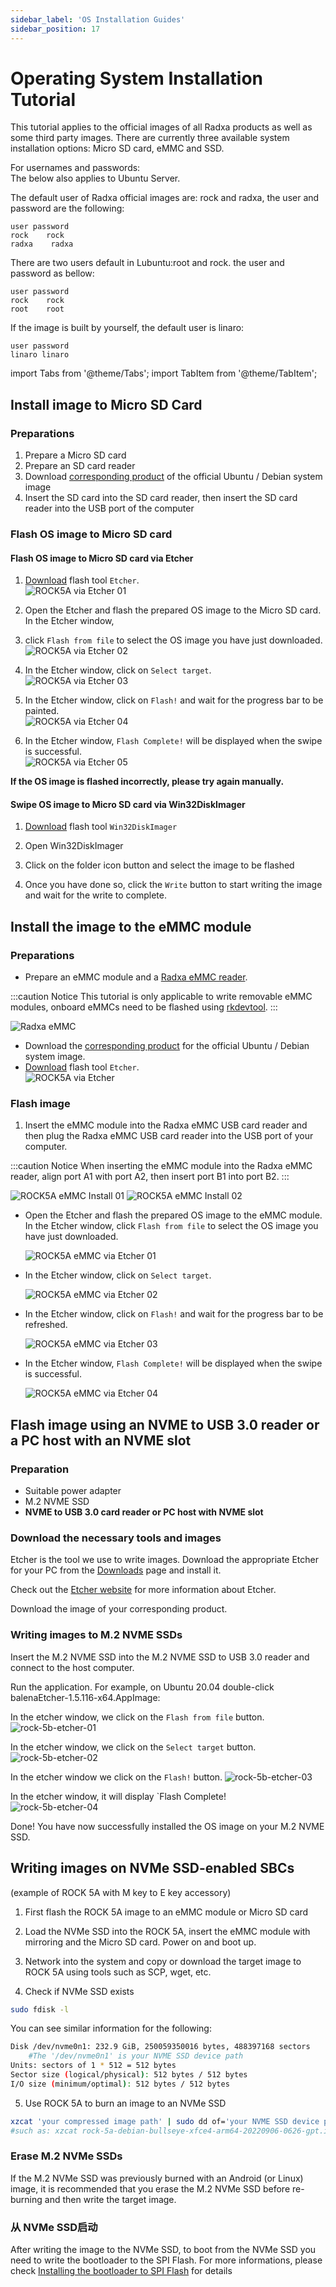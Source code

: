 ```yaml
---
sidebar_label: 'OS Installation Guides'
sidebar_position: 17
---
```


# Operating System Installation Tutorial

This tutorial applies to the official images of all Radxa products as well as some third party images. There are currently three available system installation options: Micro SD card, eMMC and SSD.

For usernames and passwords:  
The below also applies to Ubuntu Server.

The default user of Radxa official images are: rock and radxa, the user and password are the following:  

```
user password
rock    rock
radxa    radxa
```

There are two users default in Lubuntu:root and rock. the user and password as bellow:

```
user password
rock    rock
root    root
```

If the image is built by yourself, the default user is linaro:

```
user password
linaro linaro
```

import Tabs from '@theme/Tabs';
import TabItem from '@theme/TabItem';

<Tabs>
  <TabItem value="micro-SD" label="micro SD" default>

## Install image to Micro SD Card

### Preparations

1. Prepare a Micro SD card
2. Prepare an SD card reader
3. Download [corresponding product](productlist) of the official Ubuntu / Debian system image
4. Insert the SD card into the SD card reader, then insert the SD card reader into the USB port of the computer  

### Flash OS image to Micro SD card

#### Flash OS image to Micro SD card via Etcher

1. [Download](https://etcher.balena.io/) flash tool `Etcher`.  
   ![ROCK5A via Etcher 01](/img/rock5a/rock5a-etcher.webp)

2. Open the Etcher and flash the prepared OS image to the Micro SD card. In the Etcher window, 
1. click `Flash from file` to select the OS image you have just downloaded.  
   ![ROCK5A via Etcher 02](/img/rock5a/rock5a-etcher-1.webp)

3. In the Etcher window, click on `Select target`.  
   ![ROCK5A via Etcher 03](/img/rock5a/rock5a-etcher-2.webp)

4. In the Etcher window, click on `Flash!` and wait for the progress bar to be painted.  
   ![ROCK5A via Etcher 04](/img/rock5a/rock5a-etcher-3.webp)

5. In the Etcher window, `Flash Complete!` will be displayed when the swipe is successful.  
   ![ROCK5A via Etcher 05](/img/rock5a/rock5a-etcher-4.webp)
  
**If the OS image is flashed incorrectly, please try again manually.**

#### Swipe OS image to Micro SD card via Win32DiskImager

<!--此处缺少 Win32DiskImager 英文界面的图-->

1. [Download](https://win32diskimager.org/) flash tool `Win32DiskImager`  

2. Open Win32DiskImager  

3. Click on the folder icon button and select the image to be flashed  

4. Once you have done so, click the `Write` button to start writing the image and wait for the write to complete.  


  </TabItem>
  <TabItem value="eMMC" label="eMMC">

## Install the image to the eMMC module

### Preparations

- Prepare an eMMC module and a [Radxa eMMC reader](../accessories/emmc_reader).  

:::caution Notice
This tutorial is only applicable to write removable eMMC modules, onboard eMMCs need to be flashed using [rkdevtool](rkdevtool).
:::

![Radxa eMMC](/img/accessories/emmc_related_01.webp)
- Download the [corresponding product](../productlist) for the official Ubuntu / Debian system image.
- [Download](https://etcher.balena.io/) flash tool `Etcher`.  
![ROCK5A via Etcher](/img/rock5a/rock5a-etcher.webp)

### Flash image

1. Insert the eMMC module into the Radxa eMMC USB card reader and then plug the Radxa eMMC USB card reader into the USB port of your computer. 

:::caution Notice
When inserting the eMMC module into the Radxa eMMC reader, align port A1 with port A2, then insert port B1 into port B2.
:::

![ROCK5A eMMC Install 01](/img/accessories/emmc-install1.webp)
![ROCK5A eMMC Install 02](/img/accessories/emmc-install2.webp)

- Open the Etcher and flash the prepared OS image to the eMMC module. In the Etcher window, click `Flash from file` to select the OS image you have just downloaded.
    
    ![ROCK5A eMMC via Etcher 01](/img/rock5a/rock5a-etcher-1.webp)

- In the Etcher window, click on `Select target`.

    ![ROCK5A eMMC via Etcher 02](/img/rock5a/rock5a-etcher-2.webp)

- In the Etcher window, click on `Flash!` and wait for the progress bar to be refreshed.

    ![ROCK5A eMMC via Etcher 03](/img/rock5a/rock5a-etcher-3.webp)

- In the Etcher window, `Flash Complete!` will be displayed when the swipe is successful.
    
    ![ROCK5A eMMC via Etcher 04](/img/rock5a/rock5a-etcher-4.webp)


  </TabItem>
  <TabItem value="NVME-SSD" label="NVME SSD">

## Flash image using an NVME to USB 3.0 reader or a PC host with an NVME slot

###  Preparation

- Suitable  power adapter
- M.2 NVME SSD
- **NVME to USB 3.0 card reader or PC host with NVME slot**

### Download the necessary tools and images

Etcher is the tool we use to write images. Download the appropriate Etcher for your PC from the [Downloads](https://www.balena.io/etcher#download-etcher) page and install it.

Check out the [Etcher website](https://www.balena.io/etcher) for more information about Etcher.

Download the image of your corresponding product.

###  Writing images to M.2 NVME SSDs

Insert the M.2 NVME SSD into the M.2 NVME SSD to USB 3.0 reader and connect to the host computer.

Run the application. For example, on Ubuntu 20.04 double-click balenaEtcher-1.5.116-x64.AppImage:

In the etcher window, we click on the `Flash from file` button.
![rock-5b-etcher-01](/img/rock5a/rock5a-etcher-1.webp)

In the etcher window, we click on the `Select target` button.
![rock-5b-etcher-02](/img/rock5a/rock5a-etcher-2.webp)

In the etcher window we click on the `Flash!` button.
![rock-5b-etcher-03](/img/rock5a/rock5a-etcher-3.webp)

In the etcher window, it will display `Flash Complete!  
![rock-5b-etcher-04](/img/rock5a/rock5a-etcher-4.webp)

Done! You have now successfully installed the OS image on your M.2 NVME SSD.

## Writing images on NVMe SSD-enabled SBCs

(example of ROCK 5A with M key to E key accessory)  

1. First flash the ROCK 5A image to an eMMC module or Micro SD card

2. Load the NVMe SSD into the ROCK 5A, insert the eMMC module with mirroring and the Micro SD card. Power on and boot up.

3. Network into the system and copy or download the target image to ROCK 5A using tools such as SCP, wget, etc.

4. Check if NVMe SSD exists

```bash
sudo fdisk -l
```

You can see similar information for the following:

```bash
Disk /dev/nvme0n1: 232.9 GiB, 250059350016 bytes, 488397168 sectors             
    #The '/dev/nvme0n1' is your NVME SSD device path
Units: sectors of 1 * 512 = 512 bytes                                           
Sector size (logical/physical): 512 bytes / 512 bytes                           
I/O size (minimum/optimal): 512 bytes / 512 bytes 
```

5. Use ROCK 5A to burn an image to an NVMe SSD

```bash
xzcat 'your compressed image path' | sudo dd of='your NVME SSD device path' bs=1M status=progress            
#such as: xzcat rock-5a-debian-bullseye-xfce4-arm64-20220906-0626-gpt.img.xz | sudo dd of=/dev/nvme0n1 bs=1M status=progress
```

### Erase M.2 NVMe SSDs

If the M.2 NVMe SSD was previously burned with an Android (or Linux) image, 
it is recommended that you erase the M.2 NVMe SSD before re-burning and then write the target image.

### 从 NVMe SSD启动

After writing the image to the NVMe SSD, to boot from the NVMe SSD you need to write the bootloader to the SPI Flash. 
For more informations, please check [Installing the bootloader to SPI Flash](rkdevtool) for details

  </TabItem>
</Tabs>
